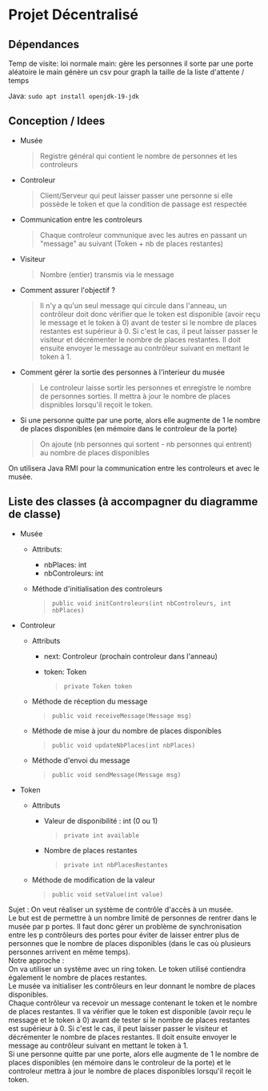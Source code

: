 # Projet Décentralisé

## Dépendances

Temp de visite: loi normale
main: gère les personnes
il sorte par une porte aléatoire
le main génère un csv pour graph la taille de la liste d'attente / temps

Java: `sudo apt install openjdk-19-jdk`

## Conception / Idees

- Musée
  > Registre général qui contient le nombre de personnes et les controleurs
- Controleur
  > Client/Serveur qui peut laisser passer une personne si elle possède le token et que la condition de passage est respectée
- Communication entre les controleurs
  > Chaque controleur communique avec les autres en passant un "message" au suivant (Token + nb de places restantes)
- Visiteur
  > Nombre (entier) transmis via le message
- Comment assurer l'objectif ?
  > Il n'y a qu'un seul message qui circule dans l'anneau, un contrôleur doit donc vérifier que le token est disponible (avoir reçu le message et le token à 0) avant de tester si le nombre de places restantes est supérieur à 0. Si c'est le cas, il peut laisser passer le visiteur et décrémenter le nombre de places restantes. Il doit ensuite envoyer le message au contrôleur suivant en mettant le token à 1.
- Comment gérer la sortie des personnes à l'interieur du musée
  > Le controleur laisse sortir les personnes et enregistre le nombre de personnes sorties. Il mettra à jour le nombre de places dispnibles lorsqu'il reçoit le token.
- Si une personne quitte par une porte, alors elle augmente de 1 le nombre de places disponibles (en mémoire dans le controleur de la porte)
  > On ajoute (nb personnes qui sortent - nb personnes qui entrent) au nombre de places disponibles

On utilisera Java RMI pour la communication entre les controleurs et avec le musée.

## Liste des classes (à accompagner du diagramme de classe)

- Musée

  - Attributs:

    - nbPlaces: int
    - nbControleurs: int

  - Méthode d'initialisation des controleurs
    > `public void initControleurs(int nbControleurs, int nbPlaces)`

- Controleur

  - Attributs

    - next: Controleur (prochain controleur dans l'anneau)

    - token: Token
      > `private Token token`

  - Méthode de réception du message
    > `public void receiveMessage(Message msg)`
  - Méthode de mise à jour du nombre de places disponibles
    > `public void updateNbPlaces(int nbPlaces)`
  - Méthode d'envoi du message
    > `public void sendMessage(Message msg)`

- Token

  - Attributs

    - Valeur de disponibilité : int (0 ou 1)
      > `private int available`
    - Nombre de places restantes
      > `private int nbPlacesRestantes`

  - Méthode de modification de la valeur
    > `public void setValue(int value)`

Sujet : On veut réaliser un système de contrôle d'accès à un musée.  
Le but est de permettre à un nombre limité de personnes de rentrer dans le musée par p portes. Il faut donc gérer un problème de synchronisation entre les p contrôleurs des portes pour éviter de laisser entrer plus de personnes que le nombre de places disponibles (dans le cas où plusieurs personnes arrivent en même temps).  
Notre approche :  
On va utiliser un système avec un ring token. Le token utilisé contiendra également le nombre de places restantes.  
Le musée va initialiser les contrôleurs en leur donnant le nombre de places disponibles.  
Chaque contrôleur va recevoir un message contenant le token et le nombre de places restantes. Il va vérifier que le token est disponible (avoir reçu le message et le token à 0) avant de tester si le nombre de places restantes est supérieur à 0. Si c'est le cas, il peut laisser passer le visiteur et décrémenter le nombre de places restantes. Il doit ensuite envoyer le message au contrôleur suivant en mettant le token à 1.  
Si une personne quitte par une porte, alors elle augmente de 1 le nombre de places disponibles (en mémoire dans le controleur de la porte) et le controleur mettra à jour le nombre de places disponibles lorsqu'il reçoit le token.
